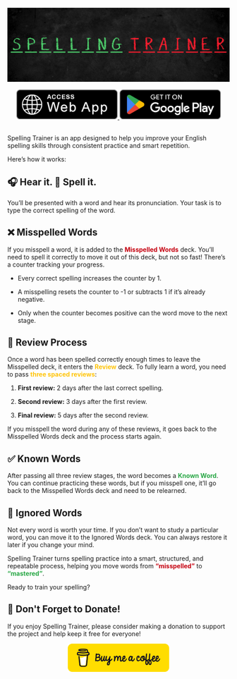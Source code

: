 ![Spelling Trainer](./resources/banner.png "Spelling Trainer")

<div align="center">
	<a href="https://spellingtrainer.lrv.dev.br" target="blank">
		<img src="./resources/access-web-app.png" alt="Access Web App" width="230">
	</a>
	<a href="https://play.google.com/store/apps/details?id=appId" target="blank">
		<img src="./src/assets/get-it-on-google-play.png" alt="Get it on Google Play" width="230">
	</a>
</div><br>

Spelling Trainer is an app designed to help you improve your English spelling skills through consistent practice and smart repetition.

Here’s how it works:

## 🎧 Hear it. 📝 Spell it.

You’ll be presented with a word and hear its pronunciation. Your task is to type the correct spelling of the word.

## ❌ Misspelled Words

If you misspell a word, it is added to the <b style="color: #C5000F">Misspelled Words</b> deck. You’ll need to spell it correctly to move it out of this deck, but not so fast! There’s a counter tracking your progress.

- Every correct spelling increases the counter by 1.

- A misspelling resets the counter to -1 or subtracts 1 if it’s already negative.

- Only when the counter becomes positive can the word move to the next stage.

## 🔁 Review Process

Once a word has been spelled correctly enough times to leave the Misspelled deck, it enters the <b style="color: #FFC409">Review</b> deck. To fully learn a word, you need to pass <b style="color: #FFC409">three spaced reviews</b>:

1. <b>First review:</b> 2 days after the last correct spelling.

2. <b>Second review:</b> 3 days after the first review.

3. <b>Final review:</b> 5 days after the second review.

If you misspell the word during any of these reviews, it goes back to the Misspelled Words deck and the process starts again.

## ✅ Known Words

After passing all three review stages, the word becomes a <b style="color: #28A745">Known Word</b>. You can continue practicing these words, but if you misspell one, it’ll go back to the Misspelled Words deck and need to be relearned.

## 🙈 Ignored Words

Not every word is worth your time. If you don’t want to study a particular word, you can move it to the Ignored Words deck. You can always restore it later if you change your mind.

Spelling Trainer turns spelling practice into a smart, structured, and repeatable process, helping you move words from <b style="color: #C5000F">“misspelled”</b> to <b style="color: #28A745">“mastered”</b>.

Ready to train your spelling?

## 💸 Don't Forget to Donate!

If you enjoy Spelling Trainer, please consider making a donation to support the project and help keep it free for everyone!

<div align="center">
	<a href="https://www.buymeacoffee.com/lucasrv" target="blank">
		<img src="./src/assets/default-yellow.webp" alt="Buy Me A Coffee" width="230">
	</a>
</div>
